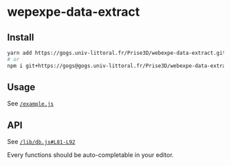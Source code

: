 # wepexpe-data-extract

## Install
```sh
yarn add https://gogs.univ-littoral.fr/Prise3D/webexpe-data-extract.git
# or
npm i git+https://gogs@gogs.univ-littoral.fr/Prise3D/webexpe-data-extract
```

## Usage
See [`/example.js`](./example.js)

## API
See [`/lib/db.js#L81-L92`](./lib/db.js#L81-L92)

Every functions should be auto-completable in your editor.
